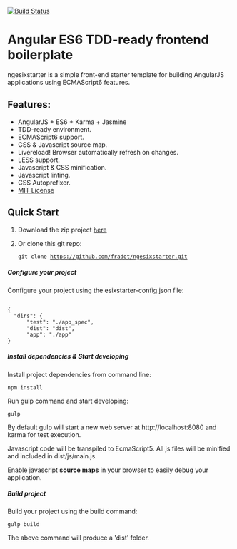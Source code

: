 [![Build Status](https://travis-ci.org/fradot/ngesixstarter.svg?branch=master)](https://travis-ci.org/fradot/ngesixstarter)

# Angular ES6 TDD-ready frontend boilerplate

ngesixstarter is a simple front-end starter template for building AngularJS applications using ECMAScript6 features.

## Features:

- AngularJS + ES6 + Karma + Jasmine
- TDD-ready environment.
- ECMAScript6 support.
- CSS & Javascript source map.
- Livereload! Browser automatically refresh on changes.
- LESS support.   
- Javascript & CSS minification.
- Javascript linting.
- CSS Autoprefixer.
- <a href="https://github.com/fradot/ngesixstarter/blob/master/LICENSE.txt">MIT License</a>

## Quick Start
1. Download the zip project <a href="https://github.com/fradot/ngesixstarter/archive/master.zip">here</a>

2. Or clone this git repo: <pre><code>git clone https://github.com/fradot/ngesixstarter.git</code></pre>

##### Configure your project
Configure your project using the esixstarter-config.json file:

<pre><code>
{
  "dirs": {
      "test": "./app_spec",
      "dist": "dist",
      "app": "./app"
}
</code></pre>

##### Install dependencies & Start developing

Install project dependencies from command line:
<pre><code>npm install</code></pre>

Run gulp command and start developing:
<pre><code>gulp</code></pre>

By default gulp will start a new web server at http://localhost:8080 and karma for test execution.

Javascript code will be transpiled to EcmaScript5. All js files will be minified and included in dist/js/main.js.

Enable javascript **source maps** in your browser to easily debug your application.

##### Build project
Build your project using the build command:
<pre><code>gulp build</code></pre>

The above command will produce a 'dist' folder.
